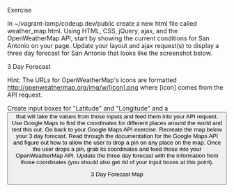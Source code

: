Exercise

In ~/vagrant-lamp/codeup.dev/public create a new html file called weather_map.html.
Using HTML, CSS, jQuery, ajax, and the OpenWeatherMap API, start by showing the current conditions for San Antonio on your page.
Update your layout and ajax request(s) to display a three day forecast for San Antonio that looks like the screenshot below.

3 Day Forecast

Hint: The URLs for OpenWeatherMap's icons are formatted http://openweathermap.org/img/w/[icon].png where [icon] comes from the API request.

Create input boxes for "Latitude" and "Longitude" and a <button> that will take the values from those inputs and feed them into your API request. Use Google Maps to find the coordinates for different places around the world and test this out.
Go back to your Google Maps API exercise. Recreate the map below your 3 day forecast. Read through the documentation for the Google Maps API and figure out how to allow the user to drop a pin on any place on the map. Once the user drops a pin, grab its coordinates and feed those into your OpenWeatherMap API. Update the three day forecast with the information from those coordinates (you should also get rid of your input boxes at this point).

3 Day Forecast Map

